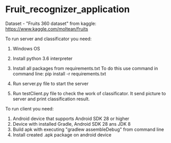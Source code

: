 # Fruit_recognizer_application

Dataset - "Fruits 360 dataset" from kaggle: https://www.kaggle.com/moltean/fruits


To run server and classificator you need:

1. Windows OS

2. Install python 3.6 interpreter

3. Install all packages from requirements.txt
To do this use command in command line:
	pip install -r requirements.txt
	
4. Run server.py file to start the server

5. Run testClient.py file to check the work of classificator. It send picture to server and print classification result.


To run client you need:

1. Android device that supports Android SDK 28 or higher
2. Device with installed Gradle, Android SDK 28 ans JDK 8
3. Build apk with executing "gradlew assembleDebug" from command line
4. Install created .apk package on android device


